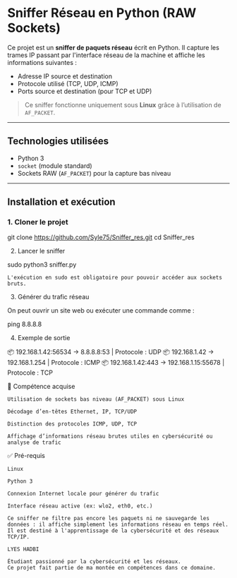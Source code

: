 # Sniffer Réseau en Python (RAW Sockets)

Ce projet est un **sniffer de paquets réseau** écrit en Python. Il capture les trames IP passant par l'interface réseau de la machine et affiche les informations suivantes :
- Adresse IP source et destination
- Protocole utilisé (TCP, UDP, ICMP)
- Ports source et destination (pour TCP et UDP)

> Ce sniffer fonctionne uniquement sous **Linux** grâce à l’utilisation de `AF_PACKET`.

---

## Technologies utilisées

- Python 3
- `socket` (module standard)
- Sockets RAW (`AF_PACKET`) pour la capture bas niveau

---

## Installation et exécution

### 1. Cloner le projet

git clone https://github.com/Syle75/Sniffer_res.git
cd Sniffer_res

2. Lancer le sniffer

sudo python3 sniffer.py

    L'exécution en sudo est obligatoire pour pouvoir accéder aux sockets bruts.

3. Générer du trafic réseau

On peut ouvrir un site web ou exécuter une commande comme :

ping 8.8.8.8

4. Exemple de sortie

📦 192.168.1.42:56534 -> 8.8.8.8:53 | Protocole : UDP
📦 192.168.1.42 -> 192.168.1.254 | Protocole : ICMP
📦 192.168.1.42:443 -> 192.168.1.15:55678 | Protocole : TCP

🧠 Compétence acquise

    Utilisation de sockets bas niveau (AF_PACKET) sous Linux

    Décodage d’en-têtes Ethernet, IP, TCP/UDP

    Distinction des protocoles ICMP, UDP, TCP

    Affichage d’informations réseau brutes utiles en cybersécurité ou analyse de trafic

✅ Pré-requis

    Linux

    Python 3

    Connexion Internet locale pour générer du trafic

    Interface réseau active (ex: wlo2, eth0, etc.)

    Ce sniffer ne filtre pas encore les paquets ni ne sauvegarde les données : il affiche simplement les informations réseau en temps réel. Il est destiné à l'apprentissage de la cybersécurité et des réseaux TCP/IP.

    LYES HADBI

    Étudiant passionné par la cybersécurité et les réseaux.
    Ce projet fait partie de ma montée en compétences dans ce domaine.